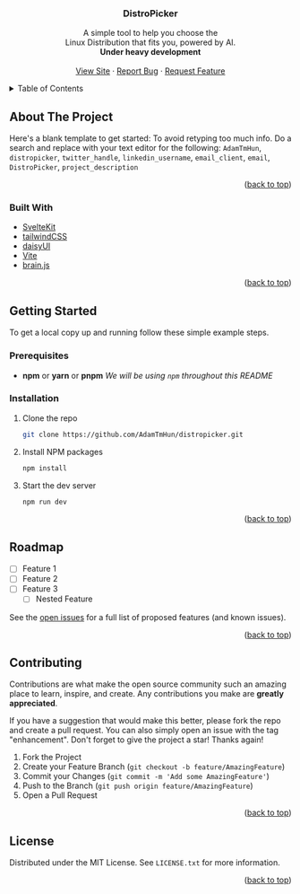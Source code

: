 <div id="top"></div>
<!--
*** Thanks for checking out the Best-README-Template. If you have a suggestion
*** that would make this better, please fork the repo and create a pull request
*** or simply open an issue with the tag "enhancement".
*** Don't forget to give the project a star!
*** Thanks again! Now go create something AMAZING! :D
-->



<!-- PROJECT SHIELDS -->
<!--
*** I'm using markdown "reference style" links for readability.
*** Reference links are enclosed in brackets [ ] instead of parentheses ( ).
*** See the bottom of this document for the declaration of the reference variables
*** for contributors-url, forks-url, etc. This is an optional, concise syntax you may use.
*** https://www.markdownguide.org/basic-syntax/#reference-style-links
-->

<h3 align="center">DistroPicker</h3>

  <p align="center">
    A simple tool to help you choose the <br />Linux Distribution that fits you, powered by AI.
    <br />
    <strong>Under heavy development</strong>
    <br />
    <br />
    <a href="https://distropicker.vercel.app">View Site</a>
    ·
    <a href="https://github.com/adamtmhun/distropicker/issues">Report Bug</a>
    ·
    <a href="https://github.com/adamtmhun/distropicker/issues">Request Feature</a>
  </p>
</div>



<!-- TABLE OF CONTENTS -->
<details>
  <summary>Table of Contents</summary>
  <ol>
    <li>
      <a href="#about-the-project">About The Project</a>
      <ul>
        <li><a href="#built-with">Built With</a></li>
      </ul>
    </li>
    <li>
      <a href="#getting-started">Getting Started</a>
      <ul>
        <li><a href="#prerequisites">Prerequisites</a></li>
        <li><a href="#installation">Installation</a></li>
      </ul>
    </li>
    <li><a href="#usage">Usage</a></li>
    <li><a href="#roadmap">Roadmap</a></li>
    <li><a href="#contributing">Contributing</a></li>
    <li><a href="#license">License</a></li>
    <li><a href="#contact">Contact</a></li>
    <li><a href="#acknowledgments">Acknowledgments</a></li>
  </ol>
</details>



<!-- ABOUT THE PROJECT -->
## About The Project

Here's a blank template to get started: To avoid retyping too much info. Do a search and replace with your text editor for the following: `AdamTmHun`, `distropicker`, `twitter_handle`, `linkedin_username`, `email_client`, `email`, `DistroPicker`, `project_description`

<p align="right">(<a href="#top">back to top</a>)</p>



### Built With

* [SvelteKit](https:/kit.svelte.dev/)
* [tailwindCSS](https://tailwindcss.com/)
* [daisyUI](https://daisyui.com/)
* [Vite](https://vitejs.dev/)
* [brain.js](https://brain.js.org/)

<p align="right">(<a href="#top">back to top</a>)</p>



<!-- GETTING STARTED -->
## Getting Started

To get a local copy up and running follow these simple example steps.

### Prerequisites

* **npm** or **yarn** or **pnpm** 
*We will be using `npm` throughout this README*
  

### Installation
1. Clone the repo
   ```sh
   git clone https://github.com/AdamTmHun/distropicker.git
   ```
2. Install NPM packages
   ```sh
   npm install
   ```
3. Start the dev server
   ```sh
   npm run dev
   ```

<p align="right">(<a href="#top">back to top</a>)</p>



<!-- ROADMAP -->
## Roadmap

- [ ] Feature 1
- [ ] Feature 2
- [ ] Feature 3
    - [ ] Nested Feature

See the [open issues](https://github.com/AdamTmHun/distropciker/issues) for a full list of proposed features (and known issues).

<p align="right">(<a href="#top">back to top</a>)</p>



<!-- CONTRIBUTING -->
## Contributing

Contributions are what make the open source community such an amazing place to learn, inspire, and create. Any contributions you make are **greatly appreciated**.

If you have a suggestion that would make this better, please fork the repo and create a pull request. You can also simply open an issue with the tag "enhancement".
Don't forget to give the project a star! Thanks again!

1. Fork the Project
2. Create your Feature Branch (`git checkout -b feature/AmazingFeature`)
3. Commit your Changes (`git commit -m 'Add some AmazingFeature'`)
4. Push to the Branch (`git push origin feature/AmazingFeature`)
5. Open a Pull Request

<p align="right">(<a href="#top">back to top</a>)</p>



<!-- LICENSE -->
## License

Distributed under the MIT License. See `LICENSE.txt` for more information.

<p align="right">(<a href="#top">back to top</a>)</p>



<!-- MARKDOWN LINKS & IMAGES -->
<!-- https://www.markdownguide.org/basic-syntax/#reference-style-links -->
[contributors-shield]: https://img.shields.io/github/contributors/AdamTmHun/distropciker.svg?style=for-the-badge
[contributors-url]: https://github.com/AdamTmHun/distropciker/graphs/contributors
[forks-shield]: https://img.shields.io/github/forks/AdamTmHun/distropciker.svg?style=for-the-badge
[forks-url]: https://github.com/AdamTmHun/distropciker/network/members
[stars-shield]: https://img.shields.io/github/stars/AdamTmHun/distropciker.svg?style=for-the-badge
[stars-url]: https://github.com/AdamTmHun/distropciker/stargazers
[issues-shield]: https://img.shields.io/github/issues/AdamTmHun/distropciker.svg?style=for-the-badge
[issues-url]: https://github.com/AdamTmHun/distropciker/issues
[license-shield]: https://img.shields.io/github/license/AdamTmHun/distropciker.svg?style=for-the-badge
[license-url]: https://github.com/AdamTmHun/distropciker/blob/master/LICENSE.txt
[product-screenshot]: images/screenshot.png